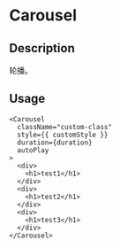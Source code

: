 # Carousel

## Description

轮播。

## Usage

```tsx
<Carousel
  className="custom-class"
  style={{ customStyle }}
  duration={duration}
  autoPlay
>
  <div>
    <h1>test1</h1>
  </div>
  <div>
    <h1>test2</h1>
  </div>
  <div>
    <h1>test3</h1>
  </div>
</Carousel>
```
